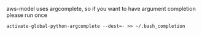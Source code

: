aws-model uses argcomplete, so if you want to have argument completion please run once

    activate-global-python-argcomplete --dest=- >> ~/.bash_completion
